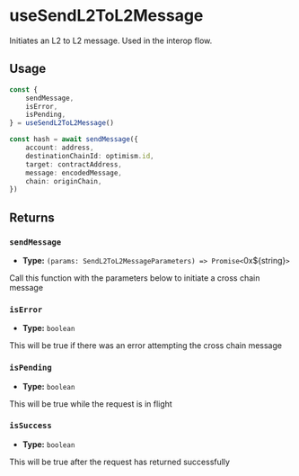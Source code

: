 # useSendL2ToL2Message

Initiates an L2 to L2 message. Used in the interop flow.

## Usage

```ts [example.ts]
const {
    sendMessage,
    isError,
    isPending,
} = useSendL2ToL2Message()

const hash = await sendMessage({
    account: address,
    destinationChainId: optimism.id,
    target: contractAddress,
    message: encodedMessage,
    chain: originChain,
})
```

## Returns

### `sendMessage`

- **Type:** `(params: SendL2ToL2MessageParameters) => Promise<`0x${string}`>`

Call this function with the parameters below to initiate a cross chain message

### `isError`

- **Type:** `boolean`

This will be true if there was an error attempting the cross chain message 

### `isPending`

- **Type:** `boolean`

This will be true while the request is in flight

### `isSuccess`

- **Type:** `boolean`

This will be true after the request has returned successfully


